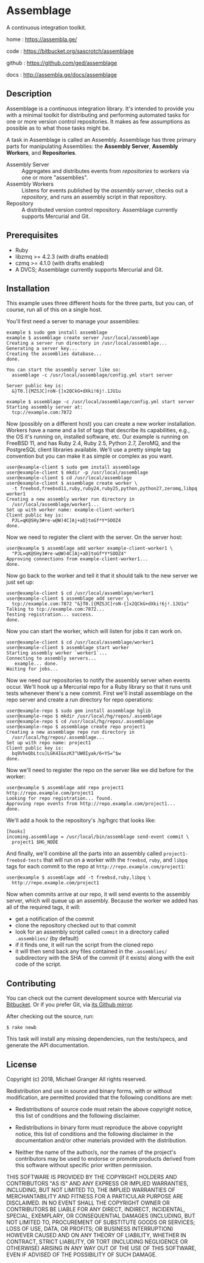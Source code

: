 # Assemblage

A continuous integration toolkit.

home
: https://assembla.ge/

code
: https://bitbucket.org/sascrotch/assemblage

github
: https://github.com/ged/assemblage

docs
: http://assembla.ge/docs/assemblage


## Description

Assemblage is a continuous integration library. It's intended to provide you
with a minimal toolkit for distributing and performing automated tasks
for one or more version control repositories. It makes as few assumptions as
possible as to what those tasks might be.

A task in Assemblage is called an Assembly. Assemblage has three primary parts for manipulating Assemblies: the **Assembly Server**, **Assembly
Workers**, and **Repositories**.

<dl>
  <dt>Assembly Server</dt>
  <dd>Aggregates and distributes events from <em>repositories</em> to
  <em>workers</em> via one or more "assemblies".</dd>

  <dt>Assembly Workers</dt>
  <dd>Listens for events published by the <em>assembly server</em>, checks out
  a <em>repository</em>, and runs an assembly script in that repository.</dd>

  <dt>Repository</dt>
  <dd>A distributed version control repository. Assemblage currently supports
  Mercurial and Git.</dd>
</dl>


## Prerequisites

* Ruby
* libzmq >= 4.2.3 (with drafts enabled)
* czmq >= 4.1.0 (with drafts enabled)
* A DVCS; Assemblage currently supports Mercurial and Git.


## Installation

This example uses three different hosts for the three parts, but you can, of
course, run all of this on a single host.

You'll first need a server to manage your assemblies:

    example $ sudo gem install assemblage
    example $ assemblage create server /usr/local/assemblage
    Creating a server run directory in /usr/local/assemblage...
    Generating a server key...
    Creating the assemblies database...
    done.

    You can start the assembly server like so:
      assemblage -c /usr/local/assemblage/config.yml start server
    
    Server public key is:
      &}T0.[{MZSJC]roN-{]x2QCkG+dXki!6j!.1JU1u

    example $ assemblage -c /usr/local/assemblage/config.yml start server
    Starting assembly server at:
      tcp://example.com:7872

Now (possibly on a different host) you can create a new worker installation.
Workers have a name and a list of tags that describe its capabilities, e.g.,
the OS it's running on, installed software, etc. Our example is running on
FreeBSD 11, and has Ruby 2.4, Ruby 2.5, Python 2.7, ZeroMQ, and the PostgreSQL
client libraries available. We'll use a pretty simple tag convention but you
can make it as simple or complex as you want.

    user@example-client $ sudo gem install assemblage
    user@example-client $ mkdir -p /usr/local/assemblage
    user@example-client $ cd /usr/local/assemblage
    user@example-client $ assemblage create worker \
      -t freebsd,freebsd11,ruby,ruby24,ruby25,python,python27,zeromq,libpq worker1
    Creating a new assembly worker run directory in
      /usr/local/assemblage/worker1...
    Set up with worker name: example-client-worker1
    Client public key is:
      PJL=qK@SHy3#re-w@W)4C]Aj+aD}toGf*Y*SOOZ4
    done.

Now we need to register the client with the server. On the server host:

    user@example $ assemblage add worker example-client-worker1 \
      "PJL=qK@SHy3#re-w@W)4C]Aj+aD}toGf*Y*SOOZ4"
    Approving connections from example-client-worker1...
    done.

Now go back to the worker and tell it that it should talk to the new server we
just set up:

    user@example-client $ cd /usr/local/assemblage/worker1
    user@example-client $ assemblage add server \
      tcp://example.com:7872 "&}T0.[{MZSJC]roN-{]x2QCkG+dXki!6j!.1JU1u"
    Talking to tcp://example.com:7872...
    Testing registration... success.
    done.

Now you can start the worker, which will listen for jobs it can work on.

    user@example-client $ cd /usr/local/assemblage/worker1
    user@example-client $ assemblage start worker
    Starting assembly worker `worker1`...
    Connecting to assembly servers...
       example... done.
    Waiting for jobs...

Now we need our repositories to notify the assembly server when events occur.
We'll hook up a Mercurial repo for a Ruby library so that it runs unit tests
whenever there's a new commit. First we'll install assemblage on the repo
server and create a run directory for repo operations:

    user@example-repo $ sudo gem install assemblage hglib
    user@example-repo $ mkdir /usr/local/hg/repos/.assemblage
    user@example-repo $ cd /usr/local/hg/repos/.assemblage
    user@example-repo $ assemblage create repo project1
    Creating a new assemblage repo run directory in
      /usr/local/hg/repos/.assemblage...
    Set up with repo name: project1
    Client public key is:
      bq9VheQbLtcu]LGK4I&xzK3^UW0Iyak/6<YS=^$w
    done.

Now we'll need to register the repo on the server like we did before for the
worker:

    user@example $ assemblage add repo project1 http://repo.example.com/project1
    Looking for repo registration... found.
    Approving repo events from http://repo.example.com/project1...
    done.

We'll add a hook to the repository's .hg/hgrc that looks like:

    [hooks]
    incoming.assemblage = /usr/local/bin/assemblage send-event commit \
      project1 $HG_NODE

And finally, we'll combine all the parts into an assembly called
`project1-freebsd-tests` that will run on a worker with the `freebsd`, `ruby`,
and `libpq` tags for each commit to the repo at
`http://repo.example.com/project1`:

    user@example $ assemblage add -t freebsd,ruby,libpq \
      http://repo.example.com/project1

Now when commits arrive at our repo, it will send events to the assembly server, which will queue up an assembly. Because the worker we added has all of the required tags, it will:

- get a notification of the commit
- clone the repository checked out to that commit
- look for an assembly script called `commit` in a directory called `.assemblies/` (by default)
- if it finds one, it will run the script from the cloned repo
- it will then send back any files contained in the `.assemblies/` subdirectory with the SHA of the commit (if it exists) along with the exit code of the script.



## Contributing

You can check out the current development source with Mercurial via
[Bitbucket](http://bitbucket.org/sascrotch/assemblage). Or if you prefer Git,
via [its Github mirror](https://github.com/ged/assemblage).

After checking out the source, run:

    $ rake newb

This task will install any missing dependencies, run the tests/specs,
and generate the API documentation.


## License

Copyright (c) 2018, Michael Granger
All rights reserved.

Redistribution and use in source and binary forms, with or without
modification, are permitted provided that the following conditions are met:

* Redistributions of source code must retain the above copyright notice,
  this list of conditions and the following disclaimer.

* Redistributions in binary form must reproduce the above copyright notice,
  this list of conditions and the following disclaimer in the documentation
  and/or other materials provided with the distribution.

* Neither the name of the author/s, nor the names of the project's
  contributors may be used to endorse or promote products derived from this
  software without specific prior written permission.

THIS SOFTWARE IS PROVIDED BY THE COPYRIGHT HOLDERS AND CONTRIBUTORS "AS IS"
AND ANY EXPRESS OR IMPLIED WARRANTIES, INCLUDING, BUT NOT LIMITED TO, THE
IMPLIED WARRANTIES OF MERCHANTABILITY AND FITNESS FOR A PARTICULAR PURPOSE ARE
DISCLAIMED. IN NO EVENT SHALL THE COPYRIGHT OWNER OR CONTRIBUTORS BE LIABLE
FOR ANY DIRECT, INDIRECT, INCIDENTAL, SPECIAL, EXEMPLARY, OR CONSEQUENTIAL
DAMAGES (INCLUDING, BUT NOT LIMITED TO, PROCUREMENT OF SUBSTITUTE GOODS OR
SERVICES; LOSS OF USE, DATA, OR PROFITS; OR BUSINESS INTERRUPTION) HOWEVER
CAUSED AND ON ANY THEORY OF LIABILITY, WHETHER IN CONTRACT, STRICT LIABILITY,
OR TORT (INCLUDING NEGLIGENCE OR OTHERWISE) ARISING IN ANY WAY OUT OF THE USE
OF THIS SOFTWARE, EVEN IF ADVISED OF THE POSSIBILITY OF SUCH DAMAGE.


